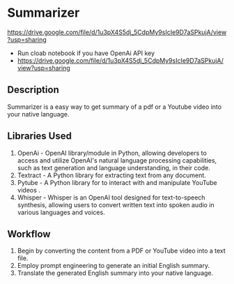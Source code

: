 # Summarizer
https://drive.google.com/file/d/1u3pX4S5dj_5CdpMy9sIcIe9D7aSPkujA/view?usp=sharing
* Run cloab notebook if you have OpenAi API key
* https://drive.google.com/file/d/1u3pX4S5dj_5CdpMy9sIcIe9D7aSPkujA/view?usp=sharing
## Description
Summarizer is a easy way to get summary of a pdf or a Youtube video into your native language.

## Libraries Used
1. OpenAi -  OpenAI library/module in Python, allowing developers to access and utilize OpenAI's natural language processing capabilities, such as text generation and language understanding, in their code. 
2. Textract - A Python library for extracting text from any document.
3. Pytube - A Python library for to interact with and manipulate YouTube videos .
4. Whisper - Whisper is an OpenAI tool designed for text-to-speech synthesis, allowing users to convert written text into spoken audio in various languages and voices.

## Workflow

1. Begin by converting the content from a PDF or YouTube video into a text file.
2. Employ prompt engineering to generate an initial English summary.
3. Translate the generated English summary into your native language.

